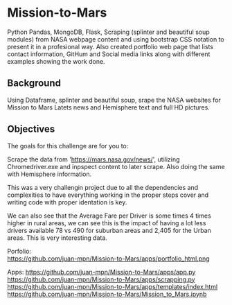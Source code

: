 # Mission-to-Mars
Python Pandas, MongoDB,  Flask, Scraping (splinter and beautiful soup modules) from NASA webpage content and using bootstrap CSS notation to present it in a profesional way. Also created portfolio web page that lists contact information, GitHum and Social media links along with different examples showing the work done. 

## Background
Using Dataframe, splinter and beautiful soup, srape the NASA websites for Mission to Mars Latets news and Hemisphere text and full HD pictures.

## Objectives 
The goals for this challenge are for you to:

Scrape the data from 'https://mars.nasa.gov/news/', utilizing Chromedriver.exe and inpspect content to later scrape. Also doing the same with Hemisphere information. 

This was a very challengin project due to all the dependencies and complexities to have everything working in the proper steps cover and writing code with proper identation is key. 


We can also see that the Average Fare per Driver is some times 4 times higher in rural areas, we can see this is the impact of having a lot less drivers available 78 vs 490 for suburban areas and 2,405 for the Urban areas. This is very interesting data.

Porfolio:  
https://github.com/juan-mpn/Mission-to-Mars/apps/portfolio_html.png

Apps: 
https://github.com/juan-mpn/Mission-to-Mars/apps/app.py
https://github.com/juan-mpn/Mission-to-Mars/apps/scrapping.py
https://github.com/juan-mpn/Mission-to-Mars/apps/templates/index.html
https://github.com/juan-mpn/Mission-to-Mars/Mission_to_Mars.ipynb







